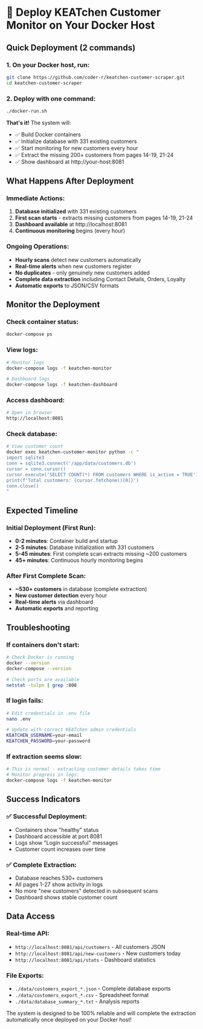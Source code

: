 # 🚀 Deploy KEATchen Customer Monitor on Your Docker Host

## Quick Deployment (2 commands)

### 1. On your Docker host, run:
```bash
git clone https://github.com/coder-r/keatchen-customer-scraper.git
cd keatchen-customer-scraper
```

### 2. Deploy with one command:
```bash
./docker-run.sh
```

**That's it!** The system will:
- ✅ Build Docker containers
- ✅ Initialize database with 331 existing customers
- ✅ Start monitoring for new customers every hour
- ✅ Extract the missing 200+ customers from pages 14-19, 21-24
- ✅ Show dashboard at http://your-host:8081

## What Happens After Deployment

### Immediate Actions:
1. **Database initialized** with 331 existing customers
2. **First scan starts** - extracts missing customers from pages 14-19, 21-24
3. **Dashboard available** at http://localhost:8081
4. **Continuous monitoring** begins (every hour)

### Ongoing Operations:
- **Hourly scans** detect new customers automatically
- **Real-time alerts** when new customers register
- **No duplicates** - only genuinely new customers added
- **Complete data extraction** including Contact Details, Orders, Loyalty
- **Automatic exports** to JSON/CSV formats

## Monitor the Deployment

### Check container status:
```bash
docker-compose ps
```

### View logs:
```bash
# Monitor logs
docker-compose logs -f keatchen-monitor

# Dashboard logs  
docker-compose logs -f keatchen-dashboard
```

### Access dashboard:
```bash
# Open in browser
http://localhost:8081
```

### Check database:
```bash
# View customer count
docker exec keatchen-customer-monitor python -c "
import sqlite3
conn = sqlite3.connect('/app/data/customers.db')
cursor = conn.cursor()
cursor.execute('SELECT COUNT(*) FROM customers WHERE is_active = TRUE')
print(f'Total customers: {cursor.fetchone()[0]}')
conn.close()
"
```

## Expected Timeline

### Initial Deployment (First Run):
- **0-2 minutes**: Container build and startup
- **2-5 minutes**: Database initialization with 331 customers
- **5-45 minutes**: First complete scan extracts missing ~200 customers
- **45+ minutes**: Continuous hourly monitoring begins

### After First Complete Scan:
- **~530+ customers** in database (complete extraction)
- **New customer detection** every hour
- **Real-time alerts** via dashboard
- **Automatic exports** and reporting

## Troubleshooting

### If containers don't start:
```bash
# Check Docker is running
docker --version
docker-compose --version

# Check ports are available
netstat -tulpn | grep :808
```

### If login fails:
```bash
# Edit credentials in .env file
nano .env

# Update with correct KEATchen admin credentials
KEATCHEN_USERNAME=your-email
KEATCHEN_PASSWORD=your-password
```

### If extraction seems slow:
```bash
# This is normal - extracting customer details takes time
# Monitor progress in logs:
docker-compose logs -f keatchen-monitor
```

## Success Indicators

### ✅ Successful Deployment:
- Containers show "healthy" status
- Dashboard accessible at port 8081
- Logs show "Login successful" messages
- Customer count increases over time

### ✅ Complete Extraction:
- Database reaches 530+ customers
- All pages 1-27 show activity in logs
- No more "new customers" detected in subsequent scans
- Dashboard shows stable customer count

## Data Access

### Real-time API:
- `http://localhost:8081/api/customers` - All customers JSON
- `http://localhost:8081/api/new-customers` - New customers today
- `http://localhost:8081/api/stats` - Dashboard statistics

### File Exports:
- `./data/customers_export_*.json` - Complete database exports
- `./data/customers_export_*.csv` - Spreadsheet format
- `./data/database_summary_*.txt` - Analysis reports

The system is designed to be 100% reliable and will complete the extraction automatically once deployed on your Docker host!